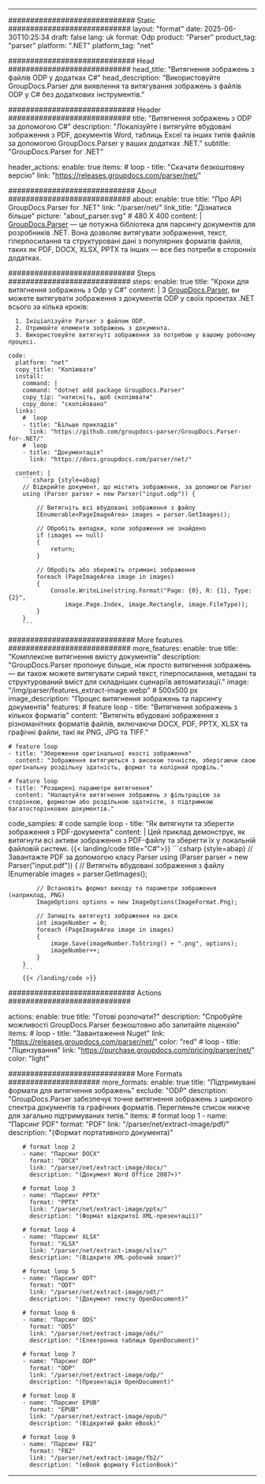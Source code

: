 


---
############################# Static ############################
layout: "format"
date:  2025-06-30T10:25:34
draft: false
lang: uk
format: Odp
product: "Parser"
product_tag: "parser"
platform: ".NET"
platform_tag: "net"

############################# Head ############################
head_title: "Витягнення зображень з файлів ODP у додатках C#"
head_description: "Використовуйте GroupDocs.Parser для виявлення та витягування зображень з файлів ODP у C# без додаткових інструментів."

############################# Header ############################
title: "Витягнення зображень з ODP за допомогою C#" 
description: "Локалізуйте і витягуйте вбудовані зображення з PDF, документів Word, таблиць Excel та інших типів файлів за допомогою GroupDocs.Parser у ваших додатках .NET."
subtitle: "GroupDocs.Parser for .NET" 

header_actions:
  enable: true
  items:
    #  loop
    - title: "Скачати безкоштовну версію"
      link: "https://releases.groupdocs.com/parser/net/"
      
############################# About ############################
about:
    enable: true
    title: "Про API GroupDocs.Parser for .NET"
    link: "/parser/net/"
    link_title: "Дізнатися більше"
    picture: "about_parser.svg" # 480 X 400
    content: |
       [GroupDocs.Parser](/parser/net/) — це потужна бібліотека для парсингу документів для розробників .NET. Вона дозволяє витягувати зображення, текст, гіперпосилання та структуровані дані з популярних форматів файлів, таких як PDF, DOCX, XLSX, PPTX та інших — все без потреби в сторонніх додатках.

############################# Steps ############################
steps:
    enable: true
    title: "Кроки для витягнення зображень з Odp у C#"
    content: |
      З [GroupDocs.Parser](/parser/net/), ви можете витягувати зображення з документів ODP у своїх проектах .NET всього за кілька кроків:
      
      1. Ініціалізуйте Parser з файлом ODP.
      2. Отримайте елементи зображень з документа.
      3. Використовуйте витягнуті зображення за потребою у вашому робочому процесі.
   
    code:
      platform: "net"
      copy_title: "Копіювати"
      install:
        command: |
        command: "dotnet add package GroupDocs.Parser"
        copy_tip: "натисніть, щоб скопіювати"
        copy_done: "скопійовано"
      links:
        #  loop
        - title: "Більше прикладів"
          link: "https://github.com/groupdocs-parser/GroupDocs.Parser-for-.NET/"
        #  loop
        - title: "Документація"
          link: "https://docs.groupdocs.com/parser/net/"
          
      content: |
        ```csharp {style=abap}
        // Відкрийте документ, що містить зображення, за допомогою Parser
        using (Parser parser = new Parser("input.odp")) {

            // Витягніть всі вбудовані зображення з файлу
            IEnumerable<PageImageArea> images = parser.GetImages();

            // Обробіть випадки, коли зображення не знайдено
            if (images == null)
            {
                return;
            }

            // Обробіть або збережіть отримані зображення
            foreach (PageImageArea image in images)
            {
                Console.WriteLine(string.Format("Page: {0}, R: {1}, Type: {2}", 
                    image.Page.Index, image.Rectangle, image.FileType));
            }
        }
        ```  

############################# More features ############################
more_features:
  enable: true
  title: "Комплексне витягнення вмісту документів"
  description: "GroupDocs.Parser пропонує більше, ніж просто витягнення зображень — ви також можете витягувати сирий текст, гіперпосилання, метадані та структурований вміст для складніших сценаріїв автоматизації."
  image: "/img/parser/features_extract-image.webp" # 500x500 px
  image_description: "Процес витягнення зображень та парсингу документів"
  features:
    # feature loop
    - title: "Витягнення зображень з кількох форматів"
      content: "Витягніть вбудовані зображення з різноманітних форматів файлів, включаючи DOCX, PDF, PPTX, XLSX та графічні файли, такі як PNG, JPG та TIFF."

    # feature loop
    - title: "Збереження оригінальної якості зображення"
      content: "Зображення витягуються з високою точністю, зберігаючи свою оригінальну роздільну здатність, формат та колірний профіль."

    # feature loop
    - title: "Розширені параметри витягнення"
      content: "Налаштуйте витягнення зображень з фільтрацією за сторінкою, форматом або роздільною здатністю, з підтримкою багатосторінкових документів."
      
  code_samples:
    # code sample loop
    - title: "Як витягнути та зберегти зображення з PDF-документа"
      content: |
        Цей приклад демонструє, як витягнути всі активи зображення з PDF-файлу та зберегти їх у локальній файловій системі.
        {{< landing/code title="C#">}}
        ```csharp {style=abap}
        //  Завантажте PDF за допомогою класу Parser
        using (Parser parser = new Parser("input.pdf"))
        {
            // Витягніть вбудовані зображення з файлу
            IEnumerable<PageImageArea> images = parser.GetImages();

            // Встановіть формат виходу та параметри зображення (наприклад, PNG)
            ImageOptions options = new ImageOptions(ImageFormat.Png);

            // Запишіть витягнуті зображення на диск
            int imageNumber = 0;
            foreach (PageImageArea image in images)
            {
                image.Save(imageNumber.ToString() + ".png", options);
                imageNumber++;
            }
        }
        ```
        {{< /landing/code >}}


############################# Actions ############################

actions:
  enable: true
  title: "Готові розпочати?"
  description: "Спробуйте можливості GroupDocs.Parser безкоштовно або запитайте ліцензію"
  items:
    #  loop
    - title: "Завантаження Nuget"
      link: "https://releases.groupdocs.com/parser/net/"
      color: "red"
        #  loop
    - title: "Ліцензування"
      link: "https://purchase.groupdocs.com/pricing/parser/net/"
      color: "light"


############################# More Formats #####################
more_formats:
    enable: true
    title: "Підтримувані формати для витягнення зображень"
    exclude: "ODP"
    description: "GroupDocs.Parser забезпечує точне витягнення зображень з широкого спектра документів та графічних форматів. Перегляньте список нижче для загально підтримуваних типів."
    items: 
        # format loop 1
        - name: "Парсинг PDF"
          format: "PDF"
          link: "/parser/net/extract-image/pdf/"
          description: "(Формат портативного документа)"
          
        # format loop 2
        - name: "Парсинг DOCX"
          format: "DOCX"
          link: "/parser/net/extract-image/docx/"
          description: "(Документ Word Office 2007+)"
          
        # format loop 3
        - name: "Парсинг PPTX"
          format: "PPTX"
          link: "/parser/net/extract-image/pptx/"
          description: "(Формат відкритої XML-презентації)"
          
        # format loop 4
        - name: "Парсинг XLSX"
          format: "XLSX"
          link: "/parser/net/extract-image/xlsx/"
          description: "(Відкрите XML-робочий зошит)"
          
        # format loop 5
        - name: "Парсинг ODT"
          format: "ODT"
          link: "/parser/net/extract-image/odt/"
          description: "(Документ тексту OpenDocument)"
          
        # format loop 6
        - name: "Парсинг ODS"
          format: "ODS"
          link: "/parser/net/extract-image/ods/"
          description: "(Електронна таблиця OpenDocument)"
          
        # format loop 7
        - name: "Парсинг ODP"
          format: "ODP"
          link: "/parser/net/extract-image/odp/"
          description: "(Презентація OpenDocument)"
          
        # format loop 8
        - name: "Парсинг EPUB"
          format: "EPUB"
          link: "/parser/net/extract-image/epub/"
          description: "(Відкритий файл eBook)"
          
        # format loop 9
        - name: "Парсинг FB2"
          format: "FB2"
          link: "/parser/net/extract-image/fb2/"
          description: "(eBook формату FictionBook)"
         
          

---